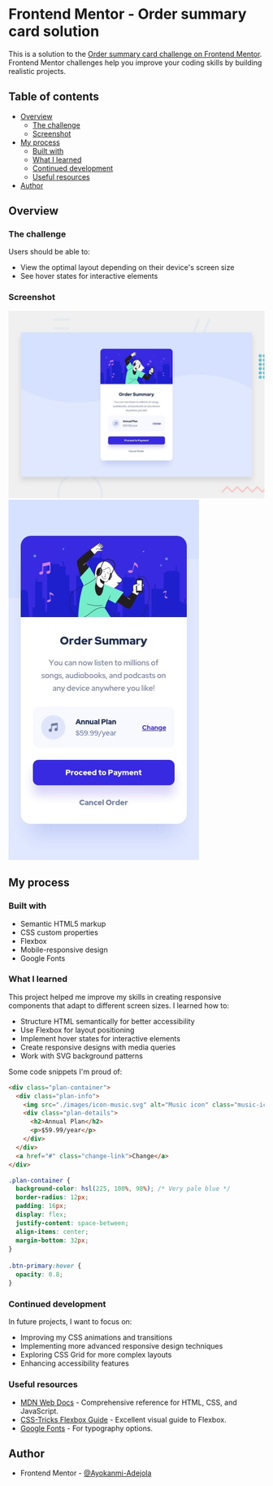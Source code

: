 # Frontend Mentor - Order summary card solution

This is a solution to the [Order summary card challenge on Frontend Mentor](https://www.frontendmentor.io/challenges/order-summary-component-QlPmajDUj). Frontend Mentor challenges help you improve your coding skills by building realistic projects.

## Table of contents

- [Overview](#overview)
  - [The challenge](#the-challenge)
  - [Screenshot](#screenshot)
- [My process](#my-process)
  - [Built with](#built-with)
  - [What I learned](#what-i-learned)
  - [Continued development](#continued-development)
  - [Useful resources](#useful-resources)
- [Author](#author)

## Overview

### The challenge

Users should be able to:

- View the optimal layout depending on their device's screen size
- See hover states for interactive elements

### Screenshot

![Desktop View](./design/desktop-preview.jpg)
![Mobile View](./design/mobile-design.jpg)


## My process

### Built with

- Semantic HTML5 markup
- CSS custom properties
- Flexbox
- Mobile-responsive design
- Google Fonts

### What I learned

This project helped me improve my skills in creating responsive components that adapt to different screen sizes. I learned how to:

- Structure HTML semantically for better accessibility
- Use Flexbox for layout positioning
- Implement hover states for interactive elements
- Create responsive designs with media queries
- Work with SVG background patterns

Some code snippets I'm proud of:

```html
<div class="plan-container">
  <div class="plan-info">
    <img src="./images/icon-music.svg" alt="Music icon" class="music-icon">
    <div class="plan-details">
      <h2>Annual Plan</h2>
      <p>$59.99/year</p>
    </div>
  </div>
  <a href="#" class="change-link">Change</a>
</div>
```

```css
.plan-container {
  background-color: hsl(225, 100%, 98%); /* Very pale blue */
  border-radius: 12px;
  padding: 16px;
  display: flex;
  justify-content: space-between;
  align-items: center;
  margin-bottom: 32px;
}

.btn-primary:hover {
  opacity: 0.8;
}
```

### Continued development

In future projects, I want to focus on:

- Improving my CSS animations and transitions
- Implementing more advanced responsive design techniques
- Exploring CSS Grid for more complex layouts
- Enhancing accessibility features

### Useful resources

- [MDN Web Docs](https://developer.mozilla.org/en-US/) - Comprehensive reference for HTML, CSS, and JavaScript.
- [CSS-Tricks Flexbox Guide](https://css-tricks.com/snippets/css/a-guide-to-flexbox/) - Excellent visual guide to Flexbox.
- [Google Fonts](https://fonts.google.com/) - For typography options.

## Author

- Frontend Mentor - [@Ayokanmi-Adejola](https://www.frontendmentor.io/profile/Ayokanmi-Adejola)
